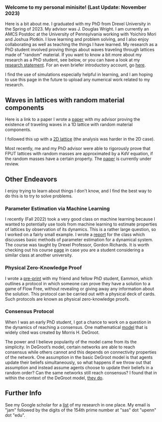 ### Welcome to my personal minisite! (Last Update: November 2023)

Here is a bit about me. I graduated with my PhD from Drexel University in the Spring of 2023. My advisor was J. Douglas Wright. I am currently an AMCS Postdoc at the University of Pennsylvania working with Yoichiro Mori and Joshua Plotkin. 
I love learning and problem solving, and I also enjoy collaborating as well as teaching the things I have learned. 
My research as a PhD student involved proving things about waves traveling through lattices made of "random" material. If you want to know a bit more about my research as a PhD student, see 
below, or you can have a look at my [research statement](https://github.com/Joshua-A-McGinnis/Joshua-A-McGinnis/blob/main/ResearchStatement-McGinnis%20(1).pdf). For an even briefer introductory account, go [here](https://dsweb.siam.org/The-Magazine/Article/student-feature-joshua-a-mcginnis).

I find the use of simulations especially helpful in learning, and I am hoping to use this page in the future to upload any numerical work related to my research. 

## Waves in lattices with random material components 

Here is a link to a paper I wrote a [paper](https://www.aimsciences.org/article/doi/10.3934/dcdss.2021100) with my advisor proving the existence of traveling waves in a 1D lattice with random material components.

I followed this up with a [2D lattice](https://onlinelibrary.wiley.com/doi/full/10.1111/sapm.12612) (the analysis was harder in the 2D case). 

Most recently, me and my PhD advisor were able to rigorously prove that FPUT lattices with random masses are approximated by a KdV equation, if the random masses have a certain property. The [paper](https://papers.ssrn.com/sol3/papers.cfm?abstract_id=4601737) is currently under review. 

## Other Endeavors 

I enjoy trying to learn about things I don't know, and I find the best way to do this is to try to solve problems. 

### Parameter Estimation via Machine Learning

I recently (Fall 2022) took a very good class on machine learning because I wanted to potentially use tools from machine learning to estimate properties of lattices by observation of its dynamics. 
This is a rather large question, so I worked on a fairly small example. I wrote a [report](https://github.com/Joshua-A-McGinnis/Joshua-A-McGinnis/blob/main/OtherEndeavors/Basic_Experiment_Estimating_Medium_Parameters%20(1).pdf) for the class which discusses basic methods of parameter estimation for a dynamical system. The course was taught by Drexel Professor, Gordon Richards. It is worth checking out his course [page](https://github.com/gtrichards/PHYS_440_540) in case you are a student considering a similar class at another university. 

### Physical Zero-Knowledge Proof
I wrote a [pre-print](https://arxiv.org/abs/2202.04113) with my friend and fellow PhD student, Eammon, which outlines a protocol in which someone can prove they have a solution to a game of Flow Free, without revealing or giving away any information about the solution. This protocol can be carried out with a physical deck of cards. Such protocols are known as physical zero-knowledge proofs. 

### Consensus Protocol

When I was an early PhD student, I got a chance to work on a question in the dynamics of reaching a consensus. One mathematical [model](https://en.wikipedia.org/wiki/DeGroot_learning  ) that is widely cited was created by Morris H. DeGroot. 

The power and I believe popularity of the model came from its the simplicity. In DeGroot’s model, certain networks are able to reach consensus while others cannot and this depends on connectivity properties of the network. 
One assumption in the basic DeGroot model is that agents update their beliefs simultaneously, so what happens if we throw out that assumption and instead assume agents choose to update their beliefs in a random order? 
Can the same networks still reach consensus? I found that in within the context of the DeGroot model, [they do](https://github.com/Joshua-A-McGinnis/Joshua-A-McGinnis/blob/main/OtherEndeavors/Consensus_Protocol_Model%20(1).pdf).

## Further Info

See my Google scholar for a [list](https://scholar.google.com/citations?user=qgPPkD8AAAAJ&hl=en&oi=ao) of my research in one place. My email is "jam" followed by the digits of the 154th prime number at "sas" dot "upenn" dot "edu".








